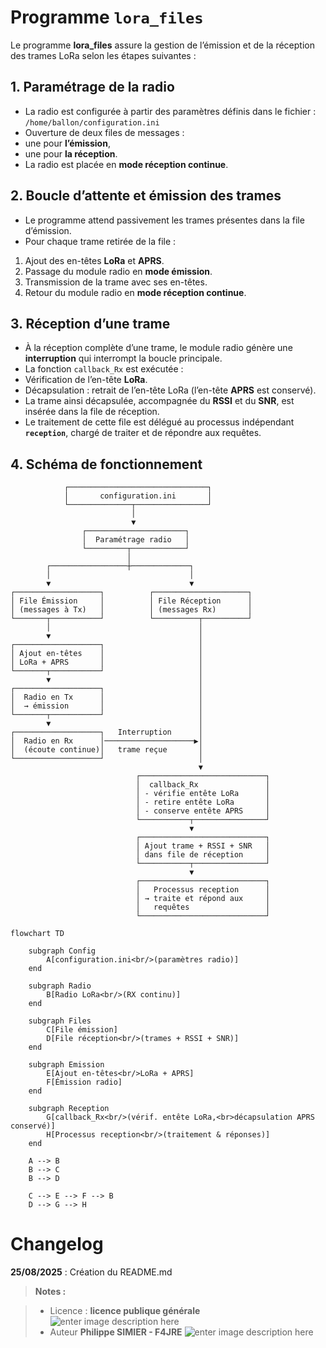 ﻿# Programme `lora_files`

Le programme **lora_files** assure la gestion de l’émission et de la réception des trames LoRa selon les étapes suivantes :

## 1. Paramétrage de la radio
- La radio est configurée à partir des paramètres définis dans le fichier :  `/home/ballon/configuration.ini`
- Ouverture de deux files de messages :  
- une pour **l’émission**,  
- une pour **la réception**.  
- La radio est placée en **mode réception continue**.

## 2. Boucle d’attente et émission des trames
- Le programme attend passivement les trames présentes dans la file d’émission.  
- Pour chaque trame retirée de la file :  
1. Ajout des en-têtes **LoRa** et **APRS**.  
2. Passage du module radio en **mode émission**.  
3. Transmission de la trame avec ses en-têtes.  
4. Retour du module radio en **mode réception continue**.  

## 3. Réception d’une trame
- À la réception complète d’une trame, le module radio génère une **interruption** qui interrompt la boucle principale.  
- La fonction `callback_Rx` est exécutée :  
- Vérification de l’en-tête **LoRa**.  
- Décapsulation : retrait de l’en-tête LoRa (l’en-tête **APRS** est conservé).  
- La trame ainsi décapsulée, accompagnée du **RSSI** et du **SNR**, est insérée dans la file de réception.  
- Le traitement de cette file est délégué au processus indépendant **`reception`**, chargé de traiter et de répondre aux requêtes.

## 4. Schéma de fonctionnement

```text
            ┌───────────────────────────────┐
            │       configuration.ini       │
            └──────────────┬────────────────┘
                           │
                           ▼
                ┌──────────────────────┐
                │  Paramétrage radio   │
                └─────────┬────────────┘
                          │
        ┌─────────────────┼─────────────┐
        │                               │
        ▼                               ▼
┌───────────────────┐          ┌─────────────────────┐
│ File Émission     │          │ File Réception      │
│ (messages à Tx)   │          │ (messages Rx)       │
└───────┬───────────┘          └──────────┬──────────┘
        │                                 │
        ▼                                 │
┌───────────────────┐                     │
│ Ajout en-têtes    │                     │
│ LoRa + APRS       │                     │
└───────┬───────────┘                     │
        ▼                                 │
┌───────────────────┐                     │
│  Radio en Tx      │                     │
│  → émission       │                     │
└───────┬───────────┘                     │
        ▼                                 │
┌───────────────────┐   Interruption      │
│  Radio en Rx      │────────────────────▶│
│  (écoute continue)│   trame reçue       │
└───────────────────┘                     │
                                          ▼
                            ┌────────────────────────────┐
                            │  callback_Rx               │
                            │ - vérifie entête LoRa      │
                            │ - retire entête LoRa       │
                            │ - conserve entête APRS     │
                            └───────────┬────────────────┘
                                        ▼
                            ┌────────────────────────────┐
                            │ Ajout trame + RSSI + SNR   │
                            │ dans file de réception     │
                            └───────────┬────────────────┘
                                        ▼
                            ┌────────────────────────────┐
                            │   Processus reception      │
                            │ → traite et répond aux     │
                            │   requêtes                 │
                            └────────────────────────────┘
```
```mermaid
flowchart TD

    subgraph Config
        A[configuration.ini<br/>(paramètres radio)]
    end

    subgraph Radio
        B[Radio LoRa<br/>(RX continu)]
    end

    subgraph Files
        C[File émission]
        D[File réception<br/>(trames + RSSI + SNR)]
    end

    subgraph Emission
        E[Ajout en-têtes<br/>LoRa + APRS]
        F[Émission radio]
    end

    subgraph Reception
        G[callback_Rx<br/>(vérif. entête LoRa,<br>décapsulation APRS conservé)]
        H[Processus reception<br/>(traitement & réponses)]
    end

    A --> B
    B --> C
    B --> D

    C --> E --> F --> B
    D --> G --> H
```
# Changelog

**25/08/2025** :  Création du README.md 

> **Notes :**


> - Licence : **licence publique générale** ![enter image description here](https://img.shields.io/badge/licence-GPL-green.svg)
> - Auteur  **Philippe SIMIER  - F4JRE**
>  ![enter image description here](https://img.shields.io/badge/built-passing-green.svg)
<!-- TOOLBOX 

Génération des badges : https://shields.io/
Génération de ce fichier : https://stackedit.io/editor#

